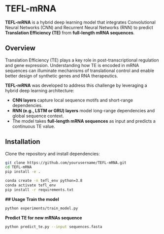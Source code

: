 # TEFL-mRNA

**TEFL-mRNA** is a hybrid deep learning model that integrates Convolutional Neural Networks (CNN) and Recurrent Neural Networks (RNN) to predict **Translation Efficiency (TE)** from **full-length mRNA sequences**.

## Overview

Translation Efficiency (TE) plays a key role in post-transcriptional regulation and gene expression. Understanding how TE is encoded in mRNA sequences can illuminate mechanisms of translational control and enable better design of synthetic genes and RNA therapeutics.

**TEFL-mRNA** was developed to address this challenge by leveraging a hybrid deep learning architecture:

- **CNN layers** capture local sequence motifs and short-range dependencies.
- **RNN (e.g., LSTM or GRU) layers** model long-range dependencies and global sequence context.
- The model takes **full-length mRNA sequences** as input and predicts a continuous TE value.

## Installation

Clone the repository and install dependencies:

```bash
git clone https://github.com/yourusername/TEFL-mRNA.git
cd TEFL-mRNA
pip install -e .

conda create -n tefl_env python=3.8
conda activate tefl_env
pip install -r requirements.txt
```

**## Usage**
**Train the model**
```bash
python experiments/train_model.py
```

**Predict TE for new mRNAs sequence**
```bash
python predict_te.py --input sequences.fasta
```
